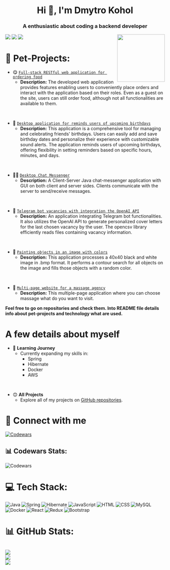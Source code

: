 <h1 align="center">Hi 👋, I'm Dmytro Kohol</h1>

<h3 align="center">A enthusiastic about coding a backend developer</h3>

<img align="right" height="150" src="https://i0.wp.com/pixelbox.ru/wp-content/uploads/2021/10/gif-for-steam-pixelbox.ru-8.gif?w=900&ssl=1"  />

![](https://img.shields.io/github/followers/dima666Sik.svg?style=social)
![](https://img.shields.io/github/stars/dima666Sik/dima666Sik.svg?style=social)
![](https://visitcount.itsvg.in/api?id=dima666Sik&icon=0&color=0)

# 🎯 Pet-Projects:

- 😋 [`Full-stack RESTful web application for ordering food`](https://github.com/dima666Sik/Fast-Food-Delivery-App)
    - **Description:** The developed web application provides features enabling users to conveniently place orders and
      interact with the application based on their roles. Even as a guest on the site, users can still order food,
      although not all functionalities are available to them.

<br>

- 🎈 [`Desktop application for reminds users of upcoming birthdays`](https://github.com/dima666Sik/AppBirthdays)
    - **Description:** This application is a comprehensive tool for managing and celebrating friends' birthdays.
      Users can easily add and save birthday dates and personalize their experience with customizable sound alerts.
      The application reminds users of upcoming birthdays, offering flexibility in setting reminders based on specific
      hours, minutes, and days.

<br>

- 👨‍💻 [`Desktop Chat Messenger`](https://github.com/dima666Sik/Desktop-Chat-Messenger)
    - **Description:** A Client-Server Java chat-messenger application with GUI on both client and server sides. Clients
      communicate with the server to send/receive messages.

<br>

- 🤖 [`Telegram bot vacancies with integration the OpenAI API`](https://github.com/dima666Sik/telegram-bot-vacancies)
    - **Description:** An application integrating Telegram bot functionalities. It also utilizes the OpenAI API to
      generate personalized cover letters for the last chosen vacancy by the user. The opencsv library efficiently reads
      files containing vacancy information.

<br>

- 🎨 [`Painting objects in an image with colors`](https://github.com/dima666Sik/FillAllClosedElemsImg)
    - **Description:** This application processes a 40x40 black and white image in .bmp format. It performs a contour
      search for all objects on the image and fills those objects with a random color.

<br>

- 🎨 [`Multi-page website for a massage agency`](https://github.com/dima666Sik/HandsTivanSite)
    - **Description:** This multiple-page application where you can choose massage what do you want to visit.

**Feel free to go on repositories and check them.
Into README file details info about pet-projects and technology what are used.**

# A few details about myself

- 🌱 **Learning Journey**
    - Currently expanding my skills in:
        - Spring
        - Hibernate
        - Docker
        - AWS

<br>

- 😊 **All Projects**
    - Explore all of my projects on [GitHub repositories](https://github.com/dima666Sik?tab=repositories).

<!--<br>-->
<!--<br>-->
<!-- - 📄 Know about my experiences [fail link](fail link)-->

# 📱 Connect with me

[![Codewars](https://img.shields.io/badge/codewars-black?style=for-the-badge&logo=codewars&logoColor=#B1361E)](https://www.codewars.com/users/lazyness)

## 📊 Codewars Stats:

![Codewars](https://github.r2v.ch/codewars?user=lazyness&name=true&top_languages=true&stroke=%23b36244&theme=gradient)

# 💻 Tech Stack:

![Java](https://img.shields.io/badge/java-%23ED8B00.svg?style=for-the-badge&logo=openjdk&logoColor=white)
![Spring](https://img.shields.io/badge/spring-%236DB33F.svg?style=for-the-badge&logo=spring&logoColor=white)
![Hibernate](https://img.shields.io/badge/hibernate-black?style=for-the-badge&logo=hibernate&logoColor=#59666C)
![JavaScript](https://img.shields.io/badge/javascript-%23323330.svg?style=for-the-badge&logo=javascript&logoColor=%23F7DF1E)
![HTML](https://img.shields.io/badge/html5-black?style=for-the-badge&logo=html5&logoColor=#E34F26)
![CSS](https://img.shields.io/badge/Css3-black?style=for-the-badge&logo=css3&logoColor=#1572B6)
![MySQL](https://img.shields.io/badge/mysql-%2300000f.svg?style=for-the-badge&logo=mysql&logoColor=white)
![Docker](https://img.shields.io/badge/docker-%230db7ed.svg?style=for-the-badge&logo=docker&logoColor=white)
![React](https://img.shields.io/badge/react-%2320232a.svg?style=for-the-badge&logo=react&logoColor=%2361DAFB)
![Redux](https://img.shields.io/badge/Redux-black?style=for-the-badge&logo=redux&logoColor=#764ABC)
![Bootstrap](https://img.shields.io/badge/bootstrap-black?style=for-the-badge&logo=bootstrap&logoColor=#7952B3)

# 📊 GitHub Stats:

![](https://github-readme-stats.vercel.app/api?username=dima666Sik&theme=dark&hide_border=false&include_all_commits=false&count_private=false)<br/>
![](https://github-readme-streak-stats.herokuapp.com/?user=dima666Sik&theme=dark&hide_border=false)<br/>
![](https://github-readme-stats.vercel.app/api/top-langs/?username=dima666Sik&theme=dark&hide_border=false&include_all_commits=false&count_private=false&layout=compact)
---


